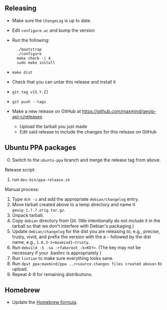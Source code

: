 ## Releasing

* Make sure the `ChangeLog` is up to date.
* Edit `configure.ac` and bump the version
* Run the following:

        ./bootstrap
        ./configure
        make check -j 4
        sudo make install

* `make dist`
* Check that you can untar this release and install it
* `git tag v{X.Y.Z}`
* `git push --tags`
* Make a new release on GitHub at https://github.com/maxmind/geoip-api-c/releases
    * Upload the tarball you just made
    * Edit said release to include the changes for this release on GitHub


## Ubuntu PPA packages

0. Switch to the `ubuntu-ppa` branch and merge the release tag from above.

Release script:

1. run `dev-bin/ppa-release.sh`

Manual process:

1. Type `dch -i` and add the appropriate `debian/changelog` entry.
2. Move tarball created above to a temp directory and
   name it `geoip_1.?.?.orig.tar.gz`.
3. Unpack tarball.
4. Copy `debian` directory from Git. (We intentionally do not include it in
   the tarball so that we don't interfere with Debian's packaging.)
5. Update `debian/changelog` for the dist you are releasing to, e.g.,
   precise, trusty, vivid, and prefix the version with the a `~` followed
   by the dist name, e.g., `1.6.3-1+maxmind1~trusty`.
6. Run `debuild -S -sa -rfakeroot -k<KEY>`. (The key may not be necessary
   if your .bashrc is appropriately )
7. Run `lintian` to make sure everything looks sane.
8. Run `dput ppa:maxmind/ppa ../<source.changes files created above>` to
   upload.
9. Repeat 4-8 for remaining distributions.

## Homebrew

* Update the [Homebrew formula](https://github.com/Homebrew/homebrew-core/blob/master/Formula/geoip.rb).
